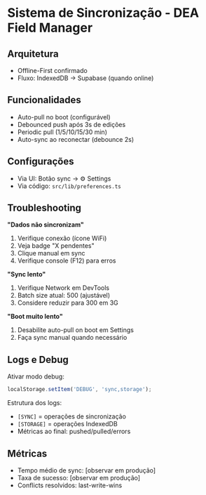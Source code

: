 # Sistema de Sincronização - DEA Field Manager

## Arquitetura
- Offline-First confirmado
- Fluxo: IndexedDB → Supabase (quando online)

## Funcionalidades
- Auto-pull no boot (configurável)
- Debounced push após 3s de edições
- Periodic pull (1/5/10/15/30 min)
- Auto-sync ao reconectar (debounce 2s)

## Configurações
- Via UI: Botão sync → ⚙️ Settings
- Via código: `src/lib/preferences.ts`

## Troubleshooting
**"Dados não sincronizam"**
1. Verifique conexão (ícone WiFi)
2. Veja badge "X pendentes"
3. Clique manual em sync
4. Verifique console (F12) para erros

**"Sync lento"**
1. Verifique Network em DevTools
2. Batch size atual: 500 (ajustável)
3. Considere reduzir para 300 em 3G

**"Boot muito lento"**
1. Desabilite auto-pull on boot em Settings
2. Faça sync manual quando necessário

## Logs e Debug
Ativar modo debug:
```javascript
localStorage.setItem('DEBUG', 'sync,storage');
```

Estrutura dos logs:
- `[SYNC]` = operações de sincronização
- `[STORAGE]` = operações IndexedDB
- Métricas ao final: pushed/pulled/errors

## Métricas
- Tempo médio de sync: [observar em produção]
- Taxa de sucesso: [observar em produção]
- Conflicts resolvidos: last-write-wins
